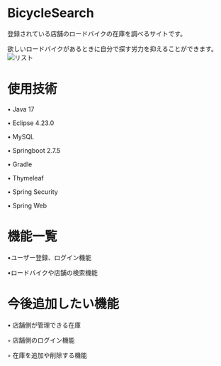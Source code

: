 # BicycleSearch

登録されている店舗のロードバイクの在庫を調べるサイトです。

欲しいロードバイクがあるときに自分で探す労力を抑えることができます。
![リスト](https://user-images.githubusercontent.com/105871565/230464961-639e1c48-234c-43f6-aa49-9f9551cd9e23.jpg)

# 使用技術

• Java 17

• Eclipse 4.23.0

• MySQL

• Springboot 2.7.5

• Gradle

• Thymeleaf

• Spring Security

• Spring Web

# 機能一覧

•ユーザー登録、ログイン機能

•ロードバイクや店舗の検索機能

# 今後追加したい機能

• 店舗側が管理できる在庫

  ◦ 店舗側のログイン機能
 
  ◦ 在庫を追加や削除する機能
 
